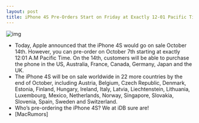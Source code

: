 ```yaml
---
layout: post
title: iPhone 4S Pre-Orders Start on Friday at Exactly 12-01 Pacific Time
---
```

![img](http://media.idownloadblog.com/wp-content/uploads/2011/10/PreorderiPhone4S.jpg)
* Today, Apple announced that the iPhone 4S would go on sale October 14th. However, you can pre-order on October 7th starting at exactly 12:01 A.M Pacific Time. On the 14th, customers will be able to purchase the phone in the US, Australia, France, Canada, Germany, Japan and the UK.
* The iPhone 4S will be on sale worldwide in 22 more countries by the end of October, including Austria, Belgium, Czech Republic, Denmark, Estonia, Finland, Hungary, Ireland, Italy, Latvia, Liechtenstein, Lithuania, Luxembourg, Mexico, Netherlands, Norway, Singapore, Slovakia, Slovenia, Spain, Sweden and Switzerland.
* Who’s pre-ordering the iPhone 4S? We at iDB sure are!
* [MacRumors]

